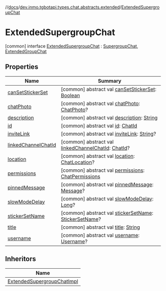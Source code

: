 //[docs](../../../index.md)/[dev.inmo.tgbotapi.types.chat.abstracts.extended](../index.md)/[ExtendedSupergroupChat](index.md)



# ExtendedSupergroupChat  
 [common] interface [ExtendedSupergroupChat](index.md) : [SupergroupChat](../../dev.inmo.tgbotapi.types.chat.abstracts/-supergroup-chat/index.md), [ExtendedGroupChat](../-extended-group-chat/index.md)   


## Properties  
  
|  Name |  Summary | 
|---|---|
| <a name="dev.inmo.tgbotapi.types.chat.abstracts.extended/ExtendedSupergroupChat/canSetStickerSet/#/PointingToDeclaration/"></a>[canSetStickerSet](can-set-sticker-set.md)| <a name="dev.inmo.tgbotapi.types.chat.abstracts.extended/ExtendedSupergroupChat/canSetStickerSet/#/PointingToDeclaration/"></a> [common] abstract val [canSetStickerSet](can-set-sticker-set.md): [Boolean](https://kotlinlang.org/api/latest/jvm/stdlib/kotlin/-boolean/index.html)   <br>|
| <a name="dev.inmo.tgbotapi.types.chat.abstracts.extended/ExtendedSupergroupChat/chatPhoto/#/PointingToDeclaration/"></a>[chatPhoto](index.md#%5Bdev.inmo.tgbotapi.types.chat.abstracts.extended%2FExtendedSupergroupChat%2FchatPhoto%2F%23%2FPointingToDeclaration%2F%5D%2FProperties%2F625018081)| <a name="dev.inmo.tgbotapi.types.chat.abstracts.extended/ExtendedSupergroupChat/chatPhoto/#/PointingToDeclaration/"></a> [common] abstract val [chatPhoto](index.md#%5Bdev.inmo.tgbotapi.types.chat.abstracts.extended%2FExtendedSupergroupChat%2FchatPhoto%2F%23%2FPointingToDeclaration%2F%5D%2FProperties%2F625018081): [ChatPhoto](../../dev.inmo.tgbotapi.types/-chat-photo/index.md)?   <br>|
| <a name="dev.inmo.tgbotapi.types.chat.abstracts.extended/ExtendedSupergroupChat/description/#/PointingToDeclaration/"></a>[description](index.md#%5Bdev.inmo.tgbotapi.types.chat.abstracts.extended%2FExtendedSupergroupChat%2Fdescription%2F%23%2FPointingToDeclaration%2F%5D%2FProperties%2F625018081)| <a name="dev.inmo.tgbotapi.types.chat.abstracts.extended/ExtendedSupergroupChat/description/#/PointingToDeclaration/"></a> [common] abstract val [description](index.md#%5Bdev.inmo.tgbotapi.types.chat.abstracts.extended%2FExtendedSupergroupChat%2Fdescription%2F%23%2FPointingToDeclaration%2F%5D%2FProperties%2F625018081): [String](https://kotlinlang.org/api/latest/jvm/stdlib/kotlin/-string/index.html)   <br>|
| <a name="dev.inmo.tgbotapi.types.chat.abstracts.extended/ExtendedSupergroupChat/id/#/PointingToDeclaration/"></a>[id](index.md#%5Bdev.inmo.tgbotapi.types.chat.abstracts.extended%2FExtendedSupergroupChat%2Fid%2F%23%2FPointingToDeclaration%2F%5D%2FProperties%2F625018081)| <a name="dev.inmo.tgbotapi.types.chat.abstracts.extended/ExtendedSupergroupChat/id/#/PointingToDeclaration/"></a> [common] abstract val [id](index.md#%5Bdev.inmo.tgbotapi.types.chat.abstracts.extended%2FExtendedSupergroupChat%2Fid%2F%23%2FPointingToDeclaration%2F%5D%2FProperties%2F625018081): [ChatId](../../dev.inmo.tgbotapi.types/-chat-id/index.md)   <br>|
| <a name="dev.inmo.tgbotapi.types.chat.abstracts.extended/ExtendedSupergroupChat/inviteLink/#/PointingToDeclaration/"></a>[inviteLink](index.md#%5Bdev.inmo.tgbotapi.types.chat.abstracts.extended%2FExtendedSupergroupChat%2FinviteLink%2F%23%2FPointingToDeclaration%2F%5D%2FProperties%2F625018081)| <a name="dev.inmo.tgbotapi.types.chat.abstracts.extended/ExtendedSupergroupChat/inviteLink/#/PointingToDeclaration/"></a> [common] abstract val [inviteLink](index.md#%5Bdev.inmo.tgbotapi.types.chat.abstracts.extended%2FExtendedSupergroupChat%2FinviteLink%2F%23%2FPointingToDeclaration%2F%5D%2FProperties%2F625018081): [String](https://kotlinlang.org/api/latest/jvm/stdlib/kotlin/-string/index.html)?   <br>|
| <a name="dev.inmo.tgbotapi.types.chat.abstracts.extended/ExtendedSupergroupChat/linkedChannelChatId/#/PointingToDeclaration/"></a>[linkedChannelChatId](linked-channel-chat-id.md)| <a name="dev.inmo.tgbotapi.types.chat.abstracts.extended/ExtendedSupergroupChat/linkedChannelChatId/#/PointingToDeclaration/"></a> [common] abstract val [linkedChannelChatId](linked-channel-chat-id.md): [ChatId](../../dev.inmo.tgbotapi.types/-chat-id/index.md)?   <br>|
| <a name="dev.inmo.tgbotapi.types.chat.abstracts.extended/ExtendedSupergroupChat/location/#/PointingToDeclaration/"></a>[location](location.md)| <a name="dev.inmo.tgbotapi.types.chat.abstracts.extended/ExtendedSupergroupChat/location/#/PointingToDeclaration/"></a> [common] abstract val [location](location.md): [ChatLocation](../../dev.inmo.tgbotapi.types/-chat-location/index.md)?   <br>|
| <a name="dev.inmo.tgbotapi.types.chat.abstracts.extended/ExtendedSupergroupChat/permissions/#/PointingToDeclaration/"></a>[permissions](index.md#%5Bdev.inmo.tgbotapi.types.chat.abstracts.extended%2FExtendedSupergroupChat%2Fpermissions%2F%23%2FPointingToDeclaration%2F%5D%2FProperties%2F625018081)| <a name="dev.inmo.tgbotapi.types.chat.abstracts.extended/ExtendedSupergroupChat/permissions/#/PointingToDeclaration/"></a> [common] abstract val [permissions](index.md#%5Bdev.inmo.tgbotapi.types.chat.abstracts.extended%2FExtendedSupergroupChat%2Fpermissions%2F%23%2FPointingToDeclaration%2F%5D%2FProperties%2F625018081): [ChatPermissions](../../dev.inmo.tgbotapi.types.chat/-chat-permissions/index.md)   <br>|
| <a name="dev.inmo.tgbotapi.types.chat.abstracts.extended/ExtendedSupergroupChat/pinnedMessage/#/PointingToDeclaration/"></a>[pinnedMessage](index.md#%5Bdev.inmo.tgbotapi.types.chat.abstracts.extended%2FExtendedSupergroupChat%2FpinnedMessage%2F%23%2FPointingToDeclaration%2F%5D%2FProperties%2F625018081)| <a name="dev.inmo.tgbotapi.types.chat.abstracts.extended/ExtendedSupergroupChat/pinnedMessage/#/PointingToDeclaration/"></a> [common] abstract val [pinnedMessage](index.md#%5Bdev.inmo.tgbotapi.types.chat.abstracts.extended%2FExtendedSupergroupChat%2FpinnedMessage%2F%23%2FPointingToDeclaration%2F%5D%2FProperties%2F625018081): [Message](../../dev.inmo.tgbotapi.types.message.abstracts/-message/index.md)?   <br>|
| <a name="dev.inmo.tgbotapi.types.chat.abstracts.extended/ExtendedSupergroupChat/slowModeDelay/#/PointingToDeclaration/"></a>[slowModeDelay](slow-mode-delay.md)| <a name="dev.inmo.tgbotapi.types.chat.abstracts.extended/ExtendedSupergroupChat/slowModeDelay/#/PointingToDeclaration/"></a> [common] abstract val [slowModeDelay](slow-mode-delay.md): [Long](https://kotlinlang.org/api/latest/jvm/stdlib/kotlin/-long/index.html)?   <br>|
| <a name="dev.inmo.tgbotapi.types.chat.abstracts.extended/ExtendedSupergroupChat/stickerSetName/#/PointingToDeclaration/"></a>[stickerSetName](sticker-set-name.md)| <a name="dev.inmo.tgbotapi.types.chat.abstracts.extended/ExtendedSupergroupChat/stickerSetName/#/PointingToDeclaration/"></a> [common] abstract val [stickerSetName](sticker-set-name.md): [StickerSetName](../../dev.inmo.tgbotapi.types/index.md#%5Bdev.inmo.tgbotapi.types%2FStickerSetName%2F%2F%2FPointingToDeclaration%2F%5D%2FClasslikes%2F625018081)?   <br>|
| <a name="dev.inmo.tgbotapi.types.chat.abstracts.extended/ExtendedSupergroupChat/title/#/PointingToDeclaration/"></a>[title](index.md#%5Bdev.inmo.tgbotapi.types.chat.abstracts.extended%2FExtendedSupergroupChat%2Ftitle%2F%23%2FPointingToDeclaration%2F%5D%2FProperties%2F625018081)| <a name="dev.inmo.tgbotapi.types.chat.abstracts.extended/ExtendedSupergroupChat/title/#/PointingToDeclaration/"></a> [common] abstract val [title](index.md#%5Bdev.inmo.tgbotapi.types.chat.abstracts.extended%2FExtendedSupergroupChat%2Ftitle%2F%23%2FPointingToDeclaration%2F%5D%2FProperties%2F625018081): [String](https://kotlinlang.org/api/latest/jvm/stdlib/kotlin/-string/index.html)   <br>|
| <a name="dev.inmo.tgbotapi.types.chat.abstracts.extended/ExtendedSupergroupChat/username/#/PointingToDeclaration/"></a>[username](index.md#%5Bdev.inmo.tgbotapi.types.chat.abstracts.extended%2FExtendedSupergroupChat%2Fusername%2F%23%2FPointingToDeclaration%2F%5D%2FProperties%2F625018081)| <a name="dev.inmo.tgbotapi.types.chat.abstracts.extended/ExtendedSupergroupChat/username/#/PointingToDeclaration/"></a> [common] abstract val [username](index.md#%5Bdev.inmo.tgbotapi.types.chat.abstracts.extended%2FExtendedSupergroupChat%2Fusername%2F%23%2FPointingToDeclaration%2F%5D%2FProperties%2F625018081): [Username](../../dev.inmo.tgbotapi.types/-username/index.md)?   <br>|


## Inheritors  
  
|  Name | 
|---|
| <a name="dev.inmo.tgbotapi.types.chat.extended/ExtendedSupergroupChatImpl///PointingToDeclaration/"></a>[ExtendedSupergroupChatImpl](../../dev.inmo.tgbotapi.types.chat.extended/-extended-supergroup-chat-impl/index.md)|

